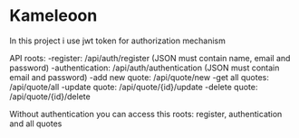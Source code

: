 # Kameleoon
In this project i use jwt token for authorization mechanism

API roots:
-register: /api/auth/register (JSON must contain name, email and password)
-authentication: /api/auth/authentication (JSON must contain email and password)
-add new quote: /api/quote/new
-get all quotes: /api/quote/all
-update quote: /api/quote/{id}/update
-delete quote: /api/quote/{id}/delete

Without authentication you can access this roots: register, authentication and all quotes
